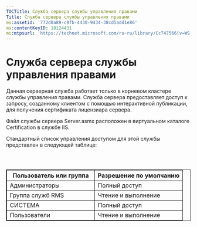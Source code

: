 ```yaml
---
TOCTitle: Служба сервера службы управления правами
Title: Служба сервера службы управления правами
ms:assetid: '772d0a89-c9fb-4430-9434-38cd5add1e86'
ms:contentKeyID: 18124431
ms:mtpsurl: 'https://technet.microsoft.com/ru-ru/library/Cc747566(v=WS.10)'
---
```


Служба сервера службы управления правами
========================================

Данная серверная служба работает только в корневом кластере службы управления правами. Служба сервера предоставляет доступ к запросу, созданному клиентом с помощью интерактивной публикации, для получения сертификата лицензиара сервера.

Файл службы сервера Server.asmx расположен в виртуальном каталоге Certification в службе IIS.

Стандартный список управления доступом для этой службы представлен в следующей таблице:

###  

 
<table style="border:1px solid black;">
<colgroup>
<col width="50%" />
<col width="50%" />
</colgroup>
<thead>
<tr class="header">
<th style="border:1px solid black;" >Пользователь или группа</th>
<th style="border:1px solid black;" >Разрешение по умолчанию</th>
</tr>
</thead>
<tbody>
<tr class="odd">
<td style="border:1px solid black;">Администраторы</td>
<td style="border:1px solid black;">Полный доступ</td>
</tr>
<tr class="even">
<td style="border:1px solid black;">Группа служб RMS</td>
<td style="border:1px solid black;">Чтение и выполнение</td>
</tr>
<tr class="odd">
<td style="border:1px solid black;">СИСТЕМА</td>
<td style="border:1px solid black;">Полный доступ</td>
</tr>
<tr class="even">
<td style="border:1px solid black;">Пользователи</td>
<td style="border:1px solid black;">Чтение и выполнение</td>
</tr>
</tbody>
</table>
